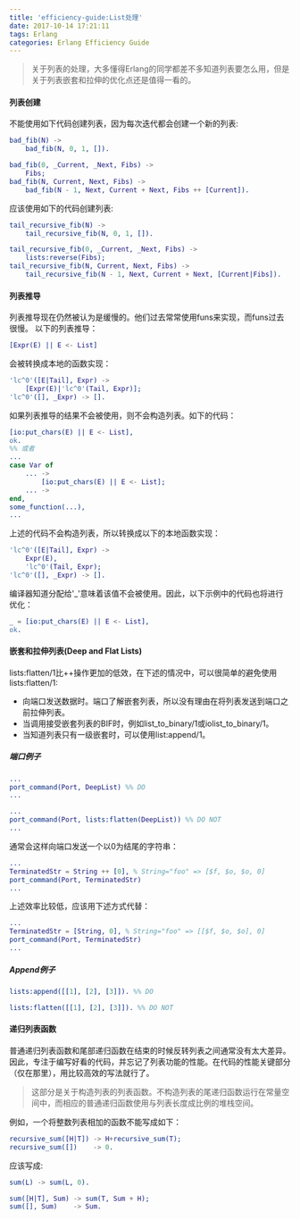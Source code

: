 ```yaml
---
title: 'efficiency-guide:List处理'
date: 2017-10-14 17:21:11
tags: Erlang
categories: Erlang Efficiency Guide
---
```

> 关于列表的处理，大多懂得Erlang的同学都差不多知道列表要怎么用，但是关于列表嵌套和拉伸的优化点还是值得一看的。

#### 列表创建
不能使用如下代码创建列表，因为每次迭代都会创建一个新的列表:
``` Erlang
bad_fib(N) ->
    bad_fib(N, 0, 1, []).

bad_fib(0, _Current, _Next, Fibs) ->
    Fibs;
bad_fib(N, Current, Next, Fibs) -> 
    bad_fib(N - 1, Next, Current + Next, Fibs ++ [Current]).
```
应该使用如下的代码创建列表:
``` Erlang
tail_recursive_fib(N) ->
    tail_recursive_fib(N, 0, 1, []).

tail_recursive_fib(0, _Current, _Next, Fibs) ->
    lists:reverse(Fibs);
tail_recursive_fib(N, Current, Next, Fibs) -> 
    tail_recursive_fib(N - 1, Next, Current + Next, [Current|Fibs]).
```

#### 列表推导
列表推导现在仍然被认为是缓慢的。他们过去常常使用funs来实现，而funs过去很慢。
以下的列表推导：
``` Erlang
[Expr(E) || E <- List]
```
会被转换成本地的函数实现：
``` Erlang
'lc^0'([E|Tail], Expr) ->
    [Expr(E)|'lc^0'(Tail, Expr)];
'lc^0'([], _Expr) -> [].
```
如果列表推导的结果不会被使用，则不会构造列表。如下的代码：
``` Erlang
[io:put_chars(E) || E <- List],
ok.
%% 或者
...
case Var of
    ... ->
        [io:put_chars(E) || E <- List];
    ... ->
end,
some_function(...),
...
```
上述的代码不会构造列表，所以转换成以下的本地函数实现：
``` Erlang
'lc^0'([E|Tail], Expr) ->
    Expr(E),
    'lc^0'(Tail, Expr);
'lc^0'([], _Expr) -> [].
```
编译器知道分配给'_'意味着该值不会被使用。因此，以下示例中的代码也将进行优化：
``` Erlang
_ = [io:put_chars(E) || E <- List],
ok.
```

#### 嵌套和拉伸列表(Deep and Flat Lists)

lists:flatten/1比++操作更加的低效，在下述的情况中，可以很简单的避免使用lists:flatten/1:
* 向端口发送数据时。端口了解嵌套列表，所以没有理由在将列表发送到端口之前拉伸列表。
* 当调用接受嵌套列表的BIF时，例如list_to_binary/1或iolist_to_binary/1。
* 当知道列表只有一级嵌套时，可以使用list:append/1。

##### 端口例子
``` Erlang
...
port_command(Port, DeepList) %% DO
...

...
port_command(Port, lists:flatten(DeepList)) %% DO NOT
...
```
通常会这样向端口发送一个以0为结尾的字符串：
``` Erlang
...
TerminatedStr = String ++ [0], % String="foo" => [$f, $o, $o, 0]
port_command(Port, TerminatedStr)
...
```
上述效率比较低，应该用下述方式代替：
``` Erlang
...
TerminatedStr = [String, 0], % String="foo" => [[$f, $o, $o], 0]
port_command(Port, TerminatedStr) 
...
```

##### Append例子
``` Erlang
lists:append([[1], [2], [3]]). %% DO

lists:flatten([[1], [2], [3]]). %% DO NOT
```

#### 递归列表函数
普通递归列表函数和尾部递归函数在结束的时候反转列表之间通常没有太大差异。因此，专注于编写好看的代码，并忘记了列表功能的性能。在代码的性能关键部分（仅在那里），用比较高效的写法就行了。
> 这部分是关于构造列表的列表函数。不构造列表的尾递归函数运行在常量空间中，而相应的普通递归函数使用与列表长度成比例的堆栈空间。

例如，一个将整数列表相加的函数不能写成如下：
``` Erlang 
recursive_sum([H|T]) -> H+recursive_sum(T);
recursive_sum([])    -> 0.
```
应该写成:
``` Erlang
sum(L) -> sum(L, 0).

sum([H|T], Sum) -> sum(T, Sum + H);
sum([], Sum)    -> Sum.
```